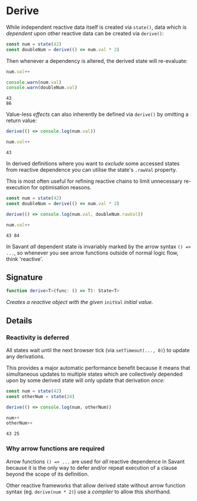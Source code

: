 # Derive

While independent reactive data itself is created via `state()`, data which is _dependent_ upon other reactive data can be created via `derive()`:

```typescript
const num = state(42)
const doubleNum = derive(() => num.val * 2)
```

Then whenever a dependency is altered, the derived state will re-evaluate:

```typescript
num.val++

console.warn(num.val)
console.warn(doubleNum.val)
```

```console
43
86
```

Value-less _effects_ can also inherently be defined via `derive()` by omitting a return value:

```typescript
derive(() => console.log(num.val))

num.val++
```

```console
43
```

In derived definitions where you want to _exclude_ some accessed states from reactive dependence you can utilise the state's `.rawVal` property.

This is most often useful for refining reactive chains to limit unnecessary re-execution for optimisation reasons.

```typescript
const num = state(42)
const doubleNum = derive(() => num.val * 2)

derive(() => console.log(num.val, doubleNum.rawVal))

num.val++
```

```console
43 84
```

In Savant _all_ dependent state is invariably marked by the arrow syntax `() => ...`, so whenever you see arrow functions outside of normal logic flow, think 'reactive'.

## Signature

```typescript
function derive<T>(func: () => T): State<T>
```

_Creates a reactive object with the given_ `initVal` _initial value._

## Details

### Reactivity is deferred

All states wait until the next browser tick (via `setTimeout(..., 0)`) to update any derivations.

This provides a major automatic performance benefit because it means that simultaneous updates to multiple states which are collectively depended upon by some derived state will only update that derivation _once_:

```typescript
const num = state(42)
const otherNum = state(24)

derive(() => console.log(num, otherNum))

num++
otherNum++
```

```console
43 25
```

### Why arrow functions are required

Arrow functions `() => ...` are used for _all_ reactive dependence in Savant because it is the only way to defer and/or repeat execution of a clause beyond the scope of its definition.

Other reactive frameworks that allow derived state without arrow function syntax (eg. `derive(num * 2)`) use a _compiler_ to allow this shorthand.
